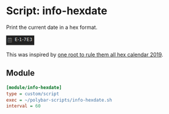 # Script: info-hexdate

Print the current date in a hex format.

![info-hexdate](screenshots/1.png)

This was inspired by [one root to rule them all hex calendar 2019](https://linux.pictures/projects/one-root-to-rule-them-all-hex-calendar-2019).


## Module

```ini
[module/info-hexdate]
type = custom/script
exec = ~/polybar-scripts/info-hexdate.sh
interval = 60
```

